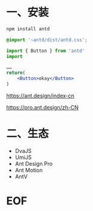 
# 一、安装

```cmd
npm install antd
```

```css
@import '~antd/dist/antd.css';
```

```jsx
import { Button } from 'antd'
import 

……
return(
	<Button>okay</Button>
)
```

https://ant.design/index-cn

https://pro.ant.design/zh-CN


# 二、生态

- DvaJS
- UmiJS
- Ant Design Pro
- Ant Motion
- AntV




# EOF




